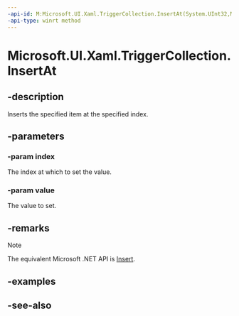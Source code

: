 ```yaml
---
-api-id: M:Microsoft.UI.Xaml.TriggerCollection.InsertAt(System.UInt32,Microsoft.UI.Xaml.TriggerBase)
-api-type: winrt method
---
```


<!-- Method syntax
public void InsertAt(System.UInt32 index, Microsoft.UI.Xaml.TriggerBase value)
-->

# Microsoft.UI.Xaml.TriggerCollection.InsertAt

## -description

Inserts the specified item at the specified index.

## -parameters

### -param index

The index at which to set the value.

### -param value

The value to set.

## -remarks

> [!NOTE]
> The equivalent Microsoft .NET API is [Insert](/dotnet/api/system.collections.objectmodel.collection-1.insert).

## -examples

## -see-also
